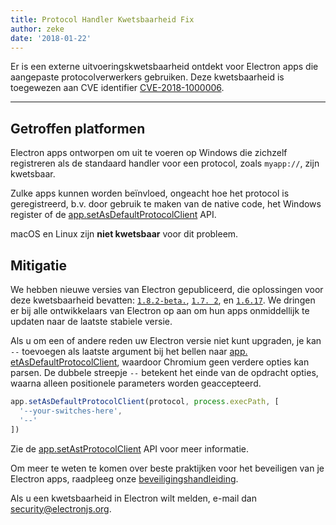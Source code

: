 ```yaml
---
title: Protocol Handler Kwetsbaarheid Fix
author: zeke
date: '2018-01-22'
---
```


Er is een externe uitvoeringskwetsbaarheid ontdekt voor Electron apps die aangepaste protocolverwerkers gebruiken. Deze kwetsbaarheid is toegewezen aan CVE identifier [CVE-2018-1000006](https://cve.mitre.org/cgi-bin/cvename.cgi?name=CVE-2018-1000006).

---

## Getroffen platformen

Electron apps ontworpen om uit te voeren op Windows die zichzelf registreren als de standaard handler voor een protocol, zoals `myapp://`, zijn kwetsbaar.

Zulke apps kunnen worden beïnvloed, ongeacht hoe het protocol is geregistreerd, b.v. door gebruik te maken van de native code, het Windows register of de [app.setAsDefaultProtocolClient](https://electronjs.org/docs/api/app#appsetasdefaultprotocolclientprotocol-path-args-macos-windows) API.

macOS en Linux zijn **niet kwetsbaar** voor dit probleem.

## Mitigatie

We hebben nieuwe versies van Electron gepubliceerd, die oplossingen voor deze kwetsbaarheid bevatten: [`1.8.2-beta.`](https://github.com/electron/electron/releases/tag/v1.8.2-beta.5), [`1.7. 2`](https://github.com/electron/electron/releases/tag/v1.7.12), en [`1.6.17`](https://github.com/electron/electron/releases/tag/v2.6.17). We dringen er bij alle ontwikkelaars van Electron op aan om hun apps onmiddellijk te updaten naar de laatste stabiele versie.

Als u om een of andere reden uw Electron versie niet kunt upgraden, je kan `--` toevoegen als laatste argument bij het bellen naar [app. etAsDefaultProtocolClient](https://electronjs.org/docs/api/app#appsetasdefaultprotocolclientprotocol-path-args-macos-windows), waardoor Chromium geen verdere opties kan parsen. De dubbele streepje `--` betekent het einde van de opdracht opties, waarna alleen positionele parameters worden geaccepteerd.

```js
app.setAsDefaultProtocolClient(protocol, process.execPath, [
  '--your-switches-here',
  '--'
])
```

Zie de [app.setAstProtocolClient](https://electronjs.org/docs/api/app#appsetasdefaultprotocolclientprotocol-path-args-macos-windows) API voor meer informatie.

Om meer te weten te komen over beste praktijken voor het beveiligen van je Electron apps, raadpleeg onze [beveiligingshandleiding](https://electronjs.org/docs/tutorial/security).

Als u een kwetsbaarheid in Electron wilt melden, e-mail dan security@electronjs.org.
